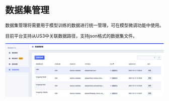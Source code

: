 # **数据集管理**

数据集管理将需要用于模型训练的数据进行统一管理，可在模型微调功能中使用。

目前平台支持从US3中关联数据路径，支持json格式的数据集文件。

![image.png](/pics/guide/dataset-manage.png)